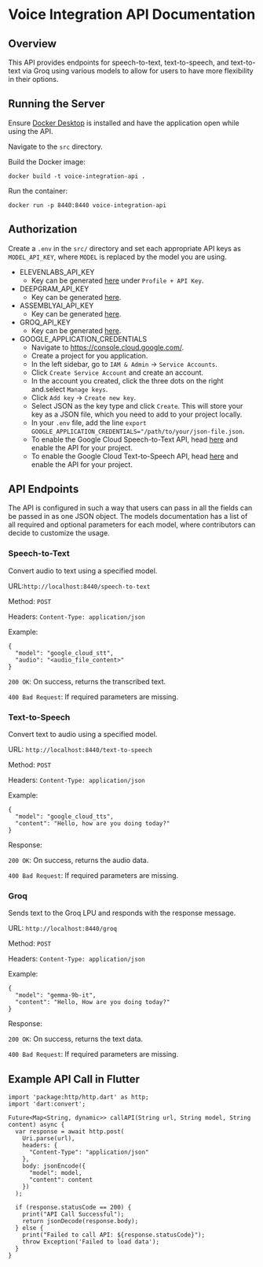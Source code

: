 # Voice Integration API Documentation

## Overview

This API provides endpoints for speech-to-text, text-to-speech, and text-to-text via Groq using various models to allow for users to have more flexibility in their options.

## Running the Server

Ensure [Docker Desktop](https://www.docker.com/products/docker-desktop/) is installed and have the application open while using the API.

Navigate to the `src` directory.

Build the Docker image:

```
docker build -t voice-integration-api .
```

Run the container:
```
docker run -p 8440:8440 voice-integration-api
```

## Authorization

Create a `.env` in the `src/` directory and set each appropriate API keys as `MODEL_API_KEY`, where `MODEL` is replaced by the model you are using.

- ELEVENLABS_API_KEY
    - Key can be generated [here](https://elevenlabs.io/app/speech-synthesis) under `Profile + API Key`.
- DEEPGRAM_API_KEY
    - Key can be generated [here](https://console.deepgram.com/).
- ASSEMBLYAI_API_KEY
    - Key can be generated [here](https://www.assemblyai.com/app).
- GROQ_API_KEY
    - Key can be generated [here](https://console.groq.com/keys).
- GOOGLE_APPLICATION_CREDENTIALS
    - Navigate to https://console.cloud.google.com/.
    - Create a project for you application.
    - In the left sidebar, go to `IAM & Admin` -> `Service Accounts`.
    - Click `Create Service Account` and create an account.
    - In the account you created, click the three dots on the right and.select `Manage keys`.
    - Click `Add key` -> `Create new key`.
    - Select JSON as the key type and click `Create`. This will store your key as a JSON file, which you need to add to your project locally.
    - In your `.env` file, add the line `export GOOGLE_APPLICATION_CREDENTIALS="/path/to/your/json-file.json`.
    - To enable the Google Cloud Speech-to-Text API, head [here](https://console.cloud.google.com/apis/api/speech.googleapis.com) and enable the API for your project.
    - To enable the Google Cloud Text-to-Speech API, head [here](https://console.cloud.google.com/apis/api/texttospeech.googleapis.com) and enable the API for your project.

## API Endpoints

The API is configured in such a way that users can pass in all the fields can be passed in as one JSON object. The models documentation has a list of all required and optional parameters for each model, where contributors can decide to customize the usage.

### Speech-to-Text

Convert audio to text using a specified model.

URL:`http://localhost:8440/speech-to-text`

Method: `POST`

Headers: `Content-Type: application/json`

Example:

```
{
  "model": "google_cloud_stt",
  "audio": "<audio_file_content>"
}
```

`200 OK`: On success, returns the transcribed text.

`400 Bad Request`: If required parameters are missing.

### Text-to-Speech

Convert text to audio using a specified model.

URL: `http://localhost:8440/text-to-speech`

Method: `POST`

Headers: `Content-Type: application/json`

Example:

```
{
  "model": "google_cloud_tts",
  "content": "Hello, how are you doing today?"
}

```

Response:

`200 OK`: On success, returns the audio data.

`400 Bad Request`: If required parameters are missing.

### Groq

Sends text to the Groq LPU and responds with the response message.

URL: `http://localhost:8440/groq`

Method: `POST`

Headers: `Content-Type: application/json`

Example:

```
{
  "model": "gemma-9b-it",
  "content": "Hello, How are you doing today?"
}
```

Response:

`200 OK`: On success, returns the text data.

`400 Bad Request`: If required parameters are missing.

## Example API Call in Flutter

```
import 'package:http/http.dart' as http;
import 'dart:convert';

Future<Map<String, dynamic>> callAPI(String url, String model, String content) async {
  var response = await http.post(
    Uri.parse(url),
    headers: {
      "Content-Type": "application/json"
    },
    body: jsonEncode({
      "model": model,
      "content": content
    })
  );

  if (response.statusCode == 200) {
    print("API Call Successful");
    return jsonDecode(response.body);
  } else {
    print("Failed to call API: ${response.statusCode}");
    throw Exception('Failed to load data');
  }
}
```